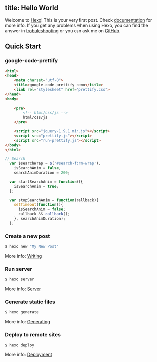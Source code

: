 title: Hello World
---
Welcome to [Hexo](http://hexo.io/)! This is your very first post. Check [documentation](http://hexo.io/docs/) for more info. If you get any problems when using Hexo, you can find the answer in [trobuleshooting](http://hexo.io/docs/troubleshooting.html) or you can ask me on [GitHub](https://github.com/tommy351/hexo/issues).

## Quick Start

### google-code-prettify

``` html
<html>
<head>
    <meta charset="utf-8">
    <title>google-code-prettify demo</title>
    <link rel="stylesheet" href="prettify.css">
</head>
<body>
    
    <pre>
        <!-- html/css/js -->
        html/css/js
    </pre>

    <script src="jquery-1.9.1.min.js"></script>
    <script src="prettify.js"></script>
    <script src="run-prettify.js"></script>
</body>
</html>
```

``` javascript
// Search
  var $searchWrap = $('#search-form-wrap'),
    isSearchAnim = false,
    searchAnimDuration = 200;

  var startSearchAnim = function(){
    isSearchAnim = true;
  };

  var stopSearchAnim = function(callback){
    setTimeout(function(){
      isSearchAnim = false;
      callback && callback();
    }, searchAnimDuration);
  };
```

### Create a new post

``` bash
$ hexo new "My New Post"
```

More info: [Writing](http://hexo.io/docs/writing.html)

### Run server

``` bash
$ hexo server
```

More info: [Server](http://hexo.io/docs/server.html)

### Generate static files

``` bash
$ hexo generate
```

More info: [Generating](http://hexo.io/docs/generating.html)

### Deploy to remote sites

``` bash
$ hexo deploy
```

More info: [Deployment](http://hexo.io/docs/deployment.html)